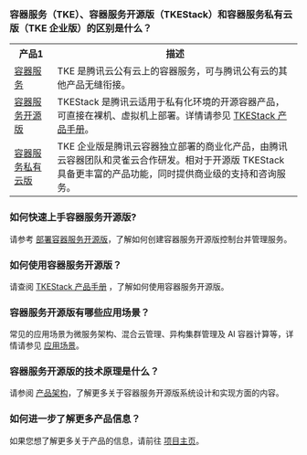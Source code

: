 

### 容器服务（TKE）、容器服务开源版（TKEStack）和容器服务私有云版（TKE 企业版）的区别是什么？
<table>
	<tr>
	<th width="15%">产品1</th>
	<th width="85%">描述</th>
	</tr>
	<tr>
	<td><a href="https://cloud.tencent.com/product/tke">容器服务</a></td>
	<td>TKE 是腾讯云公有云上的容器服务，可与腾讯公有云的其他产品无缝衔接。</td>
	</tr>
	<tr>
	<td><a href="https://cloud.tencent.com/product/tkestack">容器服务开源版</a></td>
	<td>TKEStack 是腾讯云适用于私有化环境的开源容器产品，可直接在裸机、虚拟机上部署。详情请参见 <a href="https://github.com/tkestack/tke/tree/master/docs/guide/zh-CN"> TKEStack 产品手册</a>。</td>
	</tr>
	<tr>
	<td><a href="https://cloud.tencent.com/product/tkeenterprise">容器服务私有云版</a></td>
	<td>TKE 企业版是腾讯云容器独立部署的商业化产品，由腾讯云容器团队和灵雀云合作研发。相对于开源版 TKEStack 具备更丰富的产品功能，同时提供商业级的支持和咨询服务。</td>
	</tr>
</table>



### 如何快速上手容器服务开源版?
请参考 [部署容器服务开源版](https://cloud.tencent.com/document/product/1205/43828)，了解如何创建容器服务开源版控制台并管理服务。

### 如何使用容器服务开源版？
请查阅 [TKEStack 产品手册](https://github.com/tkestack/tke/tree/master/docs/guide/zh-CN) ，了解如何使用容器服务开源版。



### 容器服务开源版有哪些应用场景？

常见的应用场景为微服务架构、混合云管理、异构集群管理及 AI 容器计算等，详情请参见 [应用场景](https://cloud.tencent.com/document/product/1205/42507)。

### 容器服务开源版的技术原理是什么？
请参阅 [产品架构](https://cloud.tencent.com/document/product/1205/42505)，了解更多关于容器服务开源版系统设计和实现方面的内容。



### 如何进一步了解更多产品信息？
如果您想了解更多关于产品的信息，请前往 [项目主页](https://github.com/tkestack)。


